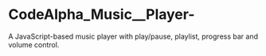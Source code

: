 # CodeAlpha_Music__Player-
A JavaScript-based music player with play/pause, playlist, progress bar and volume control.
